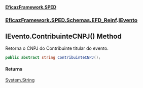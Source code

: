 #### [EficazFramework.SPED](EficazFrameworkSPED.md 'EficazFramework SPED')
### [EficazFramework.SPED.Schemas.EFD_Reinf](EficazFramework.SPED.Schemas.EFD_Reinf.md 'EficazFramework.SPED.Schemas.EFD_Reinf').[IEvento](EficazFramework.SPED.Schemas.EFD_Reinf/IEvento.md 'EficazFramework.SPED.Schemas.EFD_Reinf.IEvento')

## IEvento.ContribuinteCNPJ() Method

Retorna o CNPJ do Contribuinte titular do evento.

```csharp
public abstract string ContribuinteCNPJ();
```

#### Returns
[System.String](https://docs.microsoft.com/en-us/dotnet/api/System.String 'System.String')